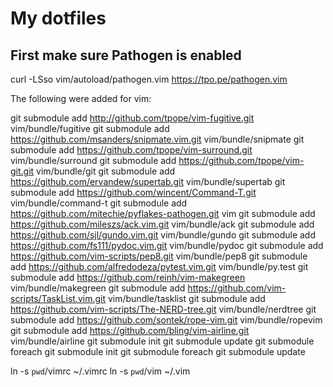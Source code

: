 
# My dotfiles

## First make sure Pathogen is enabled
curl -LSso vim/autoload/pathogen.vim https://tpo.pe/pathogen.vim

The following were added for vim:

git submodule add http://github.com/tpope/vim-fugitive.git vim/bundle/fugitive
git submodule add https://github.com/msanders/snipmate.vim.git vim/bundle/snipmate
git submodule add https://github.com/tpope/vim-surround.git vim/bundle/surround
git submodule add https://github.com/tpope/vim-git.git vim/bundle/git
git submodule add https://github.com/ervandew/supertab.git vim/bundle/supertab
git submodule add https://github.com/wincent/Command-T.git vim/bundle/command-t
git submodule add https://github.com/mitechie/pyflakes-pathogen.git vim 
git submodule add https://github.com/mileszs/ack.vim.git vim/bundle/ack
git submodule add https://github.com/sjl/gundo.vim.git vim/bundle/gundo
git submodule add https://github.com/fs111/pydoc.vim.git vim/bundle/pydoc
git submodule add https://github.com/vim-scripts/pep8.git vim/bundle/pep8
git submodule add https://github.com/alfredodeza/pytest.vim.git vim/bundle/py.test
git submodule add https://github.com/reinh/vim-makegreen vim/bundle/makegreen
git submodule add https://github.com/vim-scripts/TaskList.vim.git vim/bundle/tasklist
git submodule add https://github.com/vim-scripts/The-NERD-tree.git vim/bundle/nerdtree
git submodule add https://github.com/sontek/rope-vim.git vim/bundle/ropevim
git submodule add https://github.com/bling/vim-airline.git vim/bundle/airline
git submodule init
git submodule update
git submodule foreach git submodule init
git submodule foreach git submodule update

ln -s `pwd`/vimrc ~/.vimrc
ln -s `pwd`/vim ~/.vim

